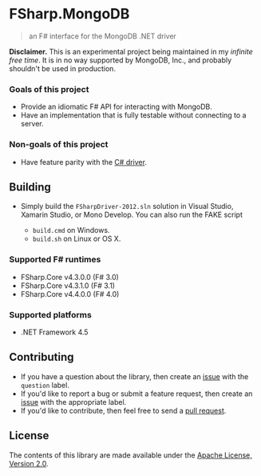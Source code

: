 FSharp.MongoDB
==============

> an F# interface for the MongoDB .NET driver

**Disclaimer.** This is an experimental project being maintained in my _infinite free time_. It is
in no way supported by MongoDB, Inc., and probably shouldn't be used in production.

### Goals of this project

  * Provide an idiomatic F# API for interacting with MongoDB.
  * Have an implementation that is fully testable without connecting to a server.

### Non-goals of this project

  * Have feature parity with the [C# driver][csharp_driver].

Building
--------

  - Simply build the `FSharpDriver-2012.sln` solution in Visual Studio, Xamarin Studio, or Mono
    Develop. You can also run the FAKE script

      * `build.cmd` on Windows.
      * `build.sh` on Linux or OS X.

### Supported F# runtimes

  - FSharp.Core v4.3.0.0 (F# 3.0)
  - FSharp.Core v4.3.1.0 (F# 3.1)
  - FSharp.Core v4.4.0.0 (F# 4.0)

### Supported platforms

  - .NET Framework 4.5

Contributing
------------

  - If you have a question about the library, then create an [issue][issues] with the `question`
    label.
  - If you'd like to report a bug or submit a feature request, then create an [issue][issues] with
    the appropriate label.
  - If you'd like to contribute, then feel free to send a [pull request][pull_requests].

License
-------

The contents of this library are made available under the [Apache License, Version 2.0][license].

  [csharp_driver]: https://github.com/mongodb/mongo-csharp-driver
  [issues]:        https://github.com/visemet/FSharp.MongoDB/issues
  [license]:       LICENSE
  [pull_requests]: https://github.com/visemet/FSharp.MongoDB/pulls
